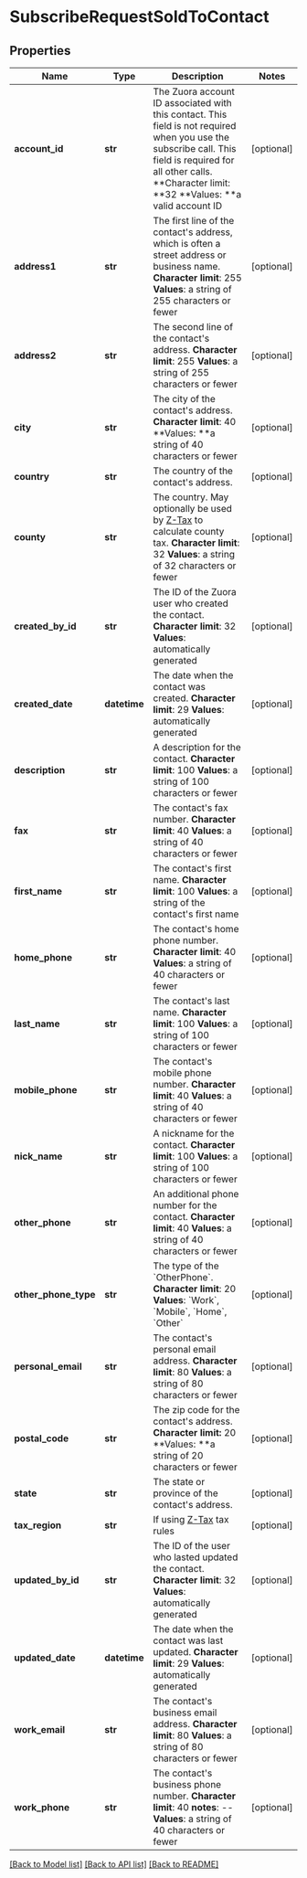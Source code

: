 # SubscribeRequestSoldToContact

## Properties
Name | Type | Description | Notes
------------ | ------------- | ------------- | -------------
**account_id** | **str** |  The Zuora account ID associated with this contact. This field is not required when you use the subscribe call. This field is required for all other calls. **Character limit: **32 **Values: **a valid account ID  | [optional] 
**address1** | **str** |  The first line of the contact&#39;s address, which is often a street address or business name.   **Character limit**: 255   **Values**: a string of 255 characters or fewer  | [optional] 
**address2** | **str** |  The second line of the contact&#39;s address.   **Character limit**: 255   **Values**: a string of 255 characters or fewer  | [optional] 
**city** | **str** |  The city of the contact&#39;s address.   **Character limit**: 40 **Values: **a string of 40 characters or fewer  | [optional] 
**country** | **str** |  The country of the contact&#39;s address.  | [optional] 
**county** | **str** |  The country. May optionally be used by [Z-Tax](/C_Zuora_User_Guides/A_Billing_and_Payments/I_Taxes/Z-Tax) to calculate county tax.   **Character limit**: 32   **Values**: a string of 32 characters or fewer  | [optional] 
**created_by_id** | **str** | The ID of the Zuora user who created the contact.  **Character limit**: 32   **Values**: automatically generated  | [optional] 
**created_date** | **datetime** | The date when the contact was created.  **Character limit**: 29   **Values**: automatically generated  | [optional] 
**description** | **str** |  A description for the contact.   **Character limit**: 100   **Values**: a string of 100 characters or fewer  | [optional] 
**fax** | **str** |  The contact&#39;s fax number.   **Character limit**: 40   **Values**: a string of 40 characters or fewer  | [optional] 
**first_name** | **str** |  The contact&#39;s first name.   **Character limit**: 100   **Values**: a string of the contact&#39;s first name  | [optional] 
**home_phone** | **str** |  The contact&#39;s home phone number.   **Character limit**: 40   **Values**: a string of 40 characters or fewer  | [optional] 
**last_name** | **str** |  The contact&#39;s last name.   **Character limit**: 100   **Values**: a string of 100 characters or fewer  | [optional] 
**mobile_phone** | **str** |  The contact&#39;s mobile phone number.   **Character limit**: 40   **Values**: a string of 40 characters or fewer  | [optional] 
**nick_name** | **str** |  A nickname for the contact.   **Character limit**: 100   **Values**: a string of 100 characters or fewer  | [optional] 
**other_phone** | **str** |  An additional phone number for the contact.   **Character limit**: 40   **Values**: a string of 40 characters or fewer  | [optional] 
**other_phone_type** | **str** | The type of the &#x60;OtherPhone&#x60;.  **Character limit**: 20   **Values**: &#x60;Work&#x60;, &#x60;Mobile&#x60;, &#x60;Home&#x60;, &#x60;Other&#x60;  | [optional] 
**personal_email** | **str** |  The contact&#39;s personal email address.   **Character limit**: 80   **Values**: a string of 80 characters or fewer  | [optional] 
**postal_code** | **str** |  The zip code for the contact&#39;s address. **Character limit:** 20 **Values: **a string of 20 characters or fewer  | [optional] 
**state** | **str** |  The state or province of the contact&#39;s address.  | [optional] 
**tax_region** | **str** | If using [Z-Tax](https://knowledgecenter.zuora.com/CB_Billing/J_Billing_Operations/L_Taxes/A_Z-Tax) tax rules  | [optional] 
**updated_by_id** | **str** |  The ID of the user who lasted updated the contact.   **Character limit**: 32   **Values**: automatically generated  | [optional] 
**updated_date** | **datetime** |  The date when the contact was last updated.   **Character limit**: 29   **Values**: automatically generated  | [optional] 
**work_email** | **str** |  The contact&#39;s business email address.   **Character limit**: 80   **Values**: a string of 80 characters or fewer  | [optional] 
**work_phone** | **str** |  The contact&#39;s business phone number.   **Character limit**: 40 **notes**: --   **Values**: a string of 40 characters or fewer  | [optional] 

[[Back to Model list]](../README.md#documentation-for-models) [[Back to API list]](../README.md#documentation-for-api-endpoints) [[Back to README]](../README.md)


